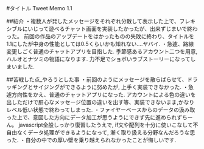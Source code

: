 #タイトル
  Tweet Memo 1.1

##紹介
  ・複数人が発したメッセージをそれぞれ分散して表示した上で、フレキシブルにいじって遊べるチャット画面を実装したかったが、出来ずじまいで終わった。
    前回の作品のアップデートをはかったものの失敗に終わり、タイトルを1.1にしたが中身の性能としては0.5くらいかも知れない....ヤバイ.
  ・急遽、路線変更しごく普通のチャットアプリを目指した. 季節感あるアカウント二つを用意,ハルオとナツミの物語になります.
    力不足でショボいラブストーリーになってしまいました.

##苦戦した点_やろうとした事
  ・前回のようにメッセージを散らばらせて、ドラッギングとサイジングができるように努めたが, 上手く実装できなかった. 
  ・急遽方向性をかえ、普通のチャットアプリになった. アカウントによる色の違いを出しただけで肝心なメッセージ位置の違いを出す等、実装できないまま,かなりレベル低い状態で終わってしまった.
  ・ファイヤーベースからのデータの汲み取った上で、意図した方向にデータ加工が思うようにできず先に進められずちーん。
    javascript全般しっかり復習したうえで, if文や配列を十分に使いこなして不自由なくデータ処理ができるようになって, 漸く取り扱える分野なんだろうな思った.
  ・自分の中での厚い壁を乗り越えられなかったことが悔しいです. 
